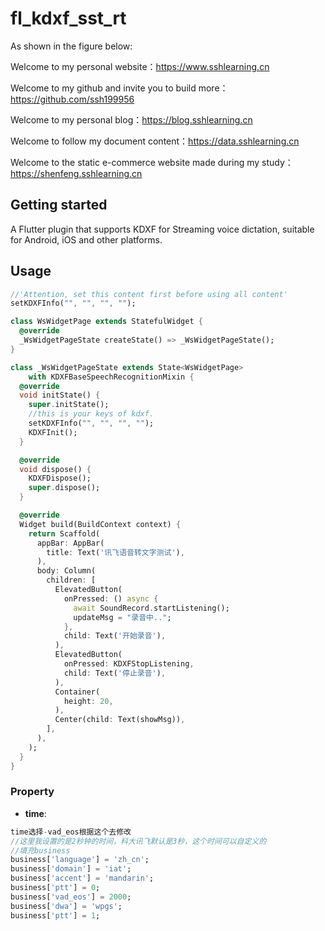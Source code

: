 <!--
This README describes the package. If you publish this package to pub.dev,
this README's contents appear on the landing page for your package.

For information about how to write a good package README, see the guide for
[writing package pages](https://dart.dev/guides/libraries/writing-package-pages).

For general information about developing packages, see the Dart guide for
[creating packages](https://dart.dev/guides/libraries/create-library-packages)
and the Flutter guide for
[developing packages and plugins](https://flutter.dev/developing-packages).
-->

# fl_kdxf_sst_rt

As shown in the figure below:

Welcome to my personal website：<https://www.sshlearning.cn>

Welcome to my github and invite you to build more：<https://github.com/ssh199956>

Welcome to my personal blog：<https://blog.sshlearning.cn>

Welcome to follow my document content：<https://data.sshlearning.cn>

Welcome to the static e-commerce website made during my study：<https://shenfeng.sshlearning.cn>

## Getting started

A Flutter plugin that supports KDXF for Streaming voice dictation, suitable for Android, iOS and
other platforms.

## Usage


```dart
//'Attention, set this content first before using all content'
setKDXFInfo("", "", "", "");
```
```dart
class WsWidgetPage extends StatefulWidget {
  @override
  _WsWidgetPageState createState() => _WsWidgetPageState();
}

class _WsWidgetPageState extends State<WsWidgetPage>
    with KDXFBaseSpeechRecognitionMixin {
  @override
  void initState() {
    super.initState();
    //this is your keys of kdxf.
    setKDXFInfo("", "", "", "");
    KDXFInit();
  }

  @override
  void dispose() {
    KDXFDispose();
    super.dispose();
  }

  @override
  Widget build(BuildContext context) {
    return Scaffold(
      appBar: AppBar(
        title: Text('讯飞语音转文字测试'),
      ),
      body: Column(
        children: [
          ElevatedButton(
            onPressed: () async {
              await SoundRecord.startListening();
              updateMsg = "录音中..";
            },
            child: Text('开始录音'),
          ),
          ElevatedButton(
            onPressed: KDXFStopListening,
            child: Text('停止录音'),
          ),
          Container(
            height: 20,
          ),
          Center(child: Text(showMsg)),
        ],
      ),
    );
  }
}

```

### Property

- **time**:

```dart
time选择-vad_eos根据这个去修改
//这里我设置的是2秒钟的时间，科大讯飞默认是3秒，这个时间可以自定义的
//填充business
business['language'] = 'zh_cn';
business['domain'] = 'iat';
business['accent'] = 'mandarin';
business['ptt'] = 0;
business['vad_eos'] = 2000;
business['dwa'] = 'wpgs';
business['ptt'] = 1;
